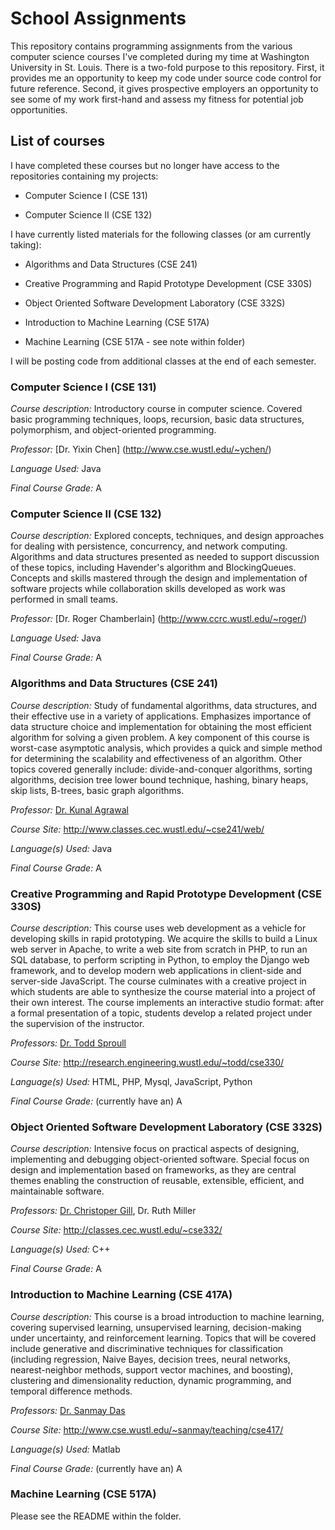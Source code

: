 School Assignments
==========
This repository contains programming assignments from the various computer science courses I've completed during my time at Washington University in St. Louis.  There is a two-fold purpose to this repository.  First, it provides me an opportunity to keep my code under source code control for future reference.  Second, it gives prospective employers an opportunity to see some of my work first-hand and assess my fitness for potential job opportunities.


List of courses
------------
I have completed these courses but no longer have access to the repositories containing my projects:

* Computer Science I (CSE 131)

* Computer Science II (CSE 132)

I have currently listed materials for the following classes (or am currently taking):

* Algorithms and Data Structures (CSE 241)

* Creative Programming and Rapid Prototype Development (CSE 330S)

* Object Oriented Software Development Laboratory (CSE 332S)

* Introduction to Machine Learning (CSE 517A)

* Machine Learning (CSE 517A - see note within folder)



I will be posting code from additional classes at the end of each semester.


### Computer Science I (CSE 131) ###

_Course description:_ Introductory course in computer science.  Covered basic programming techniques, loops, recursion, basic data structures, polymorphism, and object-oriented programming.

_Professor:_  [Dr. Yixin Chen] (http://www.cse.wustl.edu/~ychen/)

_Language Used:_  Java

_Final Course Grade:_  A


### Computer Science II (CSE 132) ###

_Course description:_   Explored concepts, techniques, and design approaches for dealing with persistence, concurrency, and network computing. Algorithms and data structures presented as needed to support discussion of these topics, including Havender's algorithm and BlockingQueues. Concepts and skills mastered through the design and implementation of software projects while collaboration skills developed as work was performed in small teams.

_Professor:_  [Dr. Roger Chamberlain] (http://www.ccrc.wustl.edu/~roger/)

_Language Used:_  Java

_Final Course Grade:_  A


### Algorithms and Data Structures (CSE 241) ###

_Course description:_   Study of fundamental algorithms, data structures, and their effective use in a variety of applications. Emphasizes importance of data structure choice and implementation for obtaining the most efficient algorithm for solving a given problem. A key component of this course is worst-case asymptotic analysis, which provides a quick and simple method for determining the scalability and effectiveness of an algorithm. Other topics covered generally include: divide-and-conquer algorithms, sorting algorithms, decision tree lower bound technique, hashing, binary heaps, skip lists, B-trees, basic graph algorithms.

_Professor:_   [Dr. Kunal Agrawal](http://www.cse.wustl.edu/~kunal/)

_Course Site:_   http://www.classes.cec.wustl.edu/~cse241/web/

_Language(s) Used:_   Java

_Final Course Grade:_   A


### Creative Programming and Rapid Prototype Development (CSE 330S) ###

_Course description:_   This course uses web development as a vehicle for developing skills in rapid prototyping. We acquire the skills to build a Linux web server in Apache, to write a web site from scratch in PHP, to run an SQL database, to perform scripting in Python, to employ the Django web framework, and to develop modern web applications in client-side and server-side JavaScript. The course culminates with a creative project in which students are able to synthesize the course material into a project of their own interest. The course implements an interactive studio format: after a formal presentation of a topic, students develop a related project under the supervision of the instructor.

_Professors:_   [Dr. Todd Sproull](http://research.engineering.wustl.edu/~todd/)

_Course Site:_   http://research.engineering.wustl.edu/~todd/cse330/

_Language(s) Used:_   HTML, PHP, Mysql, JavaScript, Python

_Final Course Grade:_   (currently have an) A


### Object Oriented Software Development Laboratory (CSE 332S) ###

_Course description:_   Intensive focus on practical aspects of designing, implementing and debugging object-oriented software.  Special focus on design and implementation based on frameworks, as they are central themes enabling the construction of reusable, extensible, efficient, and maintainable software.

_Professors:_   [Dr. Christoper Gill](http://www.cse.wustl.edu/~cdgill/),  Dr. Ruth Miller

_Course Site:_   http://classes.cec.wustl.edu/~cse332/

_Language(s) Used:_   C++

_Final Course Grade:_   A


### Introduction to Machine Learning (CSE 417A) ###

_Course description:_   This course is a broad introduction to machine learning, covering supervised learning, unsupervised learning, decision-making under uncertainty, and reinforcement learning. Topics that will be covered include generative and discriminative techniques for classification (including regression, Naive Bayes, decision trees, neural networks, nearest-neighbor methods, support vector machines, and boosting), clustering and dimensionality reduction, dynamic programming, and temporal difference methods.

_Professors:_   [Dr. Sanmay Das](http://www.cse.wustl.edu/~sanmay/)

_Course Site:_   http://www.cse.wustl.edu/~sanmay/teaching/cse417/

_Language(s) Used:_   Matlab

_Final Course Grade:_   (currently have an) A



### Machine Learning (CSE 517A) ###

Please see the README within the folder.

